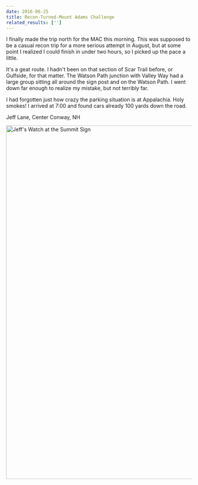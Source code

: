 ```yaml
---
date: 2016-06-25
title: Recon-Turned-Mount Adams Challenge
related_results: ['']
---
```


<p>I finally made the trip north for the MAC this morning. This was supposed to be a casual recon trip for a more serious attempt in August, but at some point I realized I could finish in under two hours, so I picked up the pace a little.</p>
<p>It's a geat route. I hadn't been on that section of Scar Trail before, or Gulfside, for that matter. The Watson Path junction with Valley Way had a large group sitting all around the sign post and on the Watson Path. I went down far enough to realize my mistake, but not terribly far.</p>
<p>I had forgotten just how crazy the parking situation is at Appalachia. Holy smokes! I arrived at 7:00 and found cars already 100 yards down the road.</p>
<p>Jeff Lane, Center Conway, NH</p>
<img src="/images/uploads/lane.jpg" alt="Jeff's Watch at the Summit Sign" width="1280" height="960" class="img-fluid">

